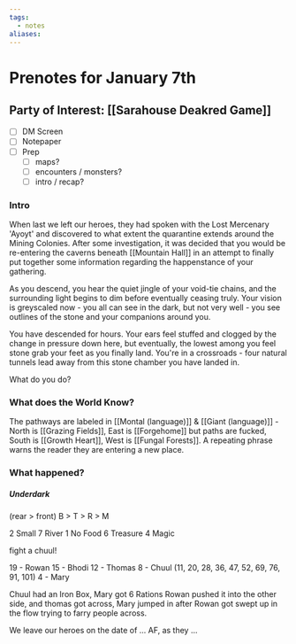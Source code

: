 ```yaml
---
tags:
  - notes
aliases:
---
```


# Prenotes for January 7th
## Party of Interest: [[Sarahouse Deakred Game]]
- [ ] DM Screen
- [ ] Notepaper
- [ ] Prep
	- [ ] maps?
	- [ ] encounters / monsters?
	- [ ] intro / recap?

### Intro

When last we left our heroes, they had spoken with the Lost Mercenary 'Ayoyt' and discovered to what extent the quarantine extends around the Mining Colonies. After some investigation, it was decided that you would be re-entering the caverns beneath [[Mountain Hall]] in an attempt to finally put together some information regarding the happenstance of your gathering.

As you descend, you hear the quiet jingle of your void-tie chains, and the surrounding light begins to dim before eventually ceasing truly. Your vision is greyscaled now - you all can see in the dark, but not very well - you see outlines of the stone and your companions around you.

You have descended for hours. Your ears feel stuffed and clogged by the change in pressure down here, but eventually, the lowest among you feel stone grab your feet as you finally land. You're in a crossroads - four natural tunnels lead away from this stone chamber you have landed in. 

What do you do?

### What does the World Know?

The pathways are labeled in [[Montal (language)]] & [[Giant (language)]] - North is [[Grazing Fields]], East is [[Forgehome]] but paths are fucked, South is [[Growth Heart]], West is [[Fungal Forests]]. A repeating phrase warns the reader they are entering a new place.

### What happened?
##### Underdark

(rear > front)
B > T > R > M

2 Small
7 River
1 No Food
6 Treasure
4 Magic

fight a chuul!

19 - Rowan
15 - Bhodi
12 - Thomas
8 - Chuul (11, 20, 28, 36, 47, 52, 69, 76, 91, 101)
4 - Mary

Chuul had an Iron Box, Mary got 6 Rations
Rowan pushed it into the other side, and thomas got across, Mary jumped in after Rowan got swept up in the flow trying to farry people across.

We leave our heroes on the date of ... AF, as they ...